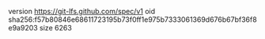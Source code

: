 version https://git-lfs.github.com/spec/v1
oid sha256:f57b80846e68611723195b73f0ff1e975b7333061369d676b67bf36f8e9a9203
size 6263
